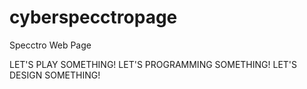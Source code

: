 # cyberspecctropage
Specctro Web Page

LET'S PLAY SOMETHING!
LET'S PROGRAMMING SOMETHING!
LET'S DESIGN SOMETHING!
